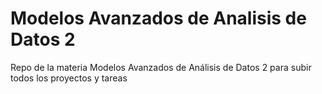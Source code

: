 # Modelos Avanzados de Analisis de Datos 2
 Repo de la materia Modelos Avanzados de Análisis de Datos 2 para subir todos los proyectos y tareas
